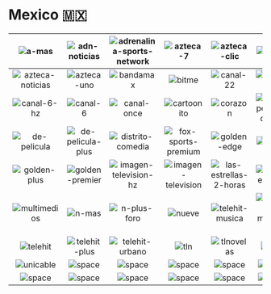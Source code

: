 # Mexico 🇲🇽

| ![a-mas] | ![adn-noticias] | ![adrenalina-sports-network] | ![azteca-7] | ![azteca-clic] | ![azteca] |
|:---:|:---:|:---:|:---:|:---:|:---:|
| ![azteca-noticias] | ![azteca-uno] | ![bandamax] | ![bitme] | ![canal-22] | ![canal-5] |
| ![canal-6-hz] | ![canal-6] | ![canal-once] | ![cartoonito] | ![corazon] | ![de-pelicula-clasico] |
| ![de-pelicula] | ![de-pelicula-plus] | ![distrito-comedia] | ![fox-sports-premium] | ![golden-edge] | ![golden] |
| ![golden-plus] | ![golden-premier] | ![imagen-television-hz] | ![imagen-television] | ![las-estrellas-2-horas] | ![las-estrellas] |
| ![multimedios] | ![n-mas] | ![n-plus-foro] | ![nueve] | ![telehit-musica] | ![telehit-musica-plus] |
| ![telehit] | ![telehit-plus] | ![telehit-urbano] | ![tln] | ![tlnovelas] | ![tudn] |
| ![unicable] | ![space] | ![space] | ![space] | ![space] | ![space] |
| ![space] | ![space] | ![space] | ![space] | ![space] | ![space] |


[a-mas]:a-mas-mx.png
[adn-noticias]:adn-noticias-mx.png
[adrenalina-sports-network]:adrenalina-sports-network-mx.png
[azteca-7]:azteca-7-mx.png
[azteca-clic]:azteca-clic-mx.png
[azteca]:azteca-mx.png
[azteca-noticias]:azteca-noticias-mx.png
[azteca-uno]:azteca-uno-mx.png
[bandamax]:bandamax-mx.png
[bitme]:bitme-mx.png
[canal-22]:canal-22-mx.png
[canal-5]:canal-5-mx.png
[canal-6-hz]:canal-6-hz-mx.png
[canal-6]:canal-6-mx.png
[canal-once]:canal-once-mx.png
[cartoonito]:cartoonito-mx.png
[corazon]:corazon-mx.png
[de-pelicula-clasico]:de-pelicula-clasico-mx.png
[de-pelicula]:de-pelicula-mx.png
[de-pelicula-plus]:de-pelicula-plus-mx.png
[distrito-comedia]:distrito-comedia-mx.png
[fox-sports-premium]:fox-sports-premium-mx.png
[golden-edge]:golden-edge-mx.png
[golden]:golden-mx.png
[golden-plus]:golden-plus-mx.png
[golden-premier]:golden-premier-mx.png
[imagen-television-hz]:imagen-television-hz-mx.png
[imagen-television]:imagen-television-mx.png
[las-estrellas-2-horas]:las-estrellas-2-horas-mx.png
[las-estrellas]:las-estrellas-mx.png
[multimedios]:multimedios-mx.png
[n-mas]:n-mas-mx.png
[n-plus-foro]:n-plus-foro-mx.png
[nueve]:nueve-mx.png
[telehit-musica]:telehit-musica-mx.png
[telehit-musica-plus]:telehit-musica-plus-mx.png
[telehit]:telehit-mx.png
[telehit-plus]:telehit-plus-mx.png
[telehit-urbano]:telehit-urbano-mx.png
[tln]:tln-mx.png
[tlnovelas]:tlnovelas-mx.png
[tudn]:tudn-mx.png
[unicable]:unicable-mx.png

[space]:../../misc/space-1500.png "Space"

